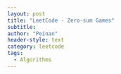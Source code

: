 ```yaml
---
layout: post
title: "LeetCode - Zero-sum Games"
subtitle:
author: "Peinan"
header-style: text
category: leetcode
tags:
  - Algorithms
---
```


